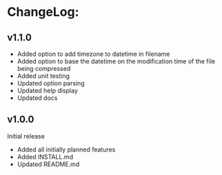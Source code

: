 ChangeLog:
==========

v1.1.0
------

* Added option to add timezone to datetime in filename
* Added option to base the datetime on the modification time of the file being compressed
* Added unit testing
* Updated option parsing
* Updated help display
* Updated docs


v1.0.0
------

Initial release

* Added all initially planned features
* Added INSTALL.md
* Updated README.md

